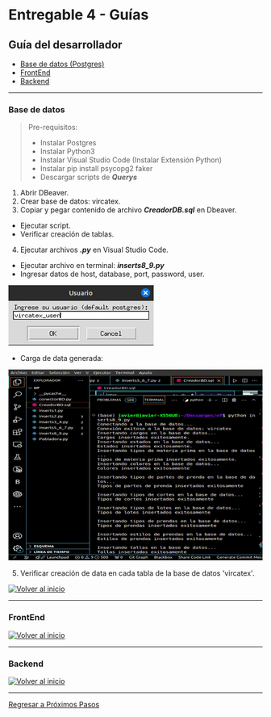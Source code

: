 # Entregable 4 - Guías
## Guía del desarrollador

- [Base de datos (Postgres)](#base-de-datos)
- [FrontEnd](#frontend)
- [Backend](#backend)

---

### Base de datos


> Pre-requisitos:
> * Instalar Postgres
> * Instalar Python3
> * Instalar Visual Studio Code (Instalar Extensión Python)
> * Instalar pip install psycopg2 faker
> * Descargar scripts de ***Querys***

1. Abrir DBeaver.
2. Crear base de datos: vircatex.
3. Copiar y pegar contenido de archivo ***CreadorDB.sql*** en Dbeaver.
- Ejecutar script.
- Verificar creación de tablas.
4. Ejecutar archivos ***.py*** en Visual Studio Code.
- Ejecutar archivo en terminal: ***inserts8_9.py***
- Ingresar datos de host, database, port, password, user.

![datos](../images/datos.png)

- Carga de data generada:

![scripts](../gif/insert.gif)

5. Verificar creación de data en cada tabla de la base de datos 'vircatex'.

  [![Volver al inicio](https://img.shields.io/badge/Volver_al_inicio-blue)](#guía-del-desarrollador)

---


### FrontEnd

  [![Volver al inicio](https://img.shields.io/badge/Volver_al_inicio-blue)](#guía-del-desarrollador)

---

### Backend

  [![Volver al inicio](https://img.shields.io/badge/Volver_al_inicio-blue)](#guía-del-desarrollador)
  
---

[Regresar a Próximos Pasos](../proximos-pasos.md)
